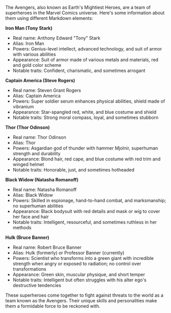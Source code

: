 The Avengers, also known as Earth's Mightiest Heroes, are a team of superheroes in the Marvel Comics universe. Here's some information about them using different Markdown elements:

**Iron Man (Tony Stark)**
- Real name: Anthony Edward "Tony" Stark
- Alias: Iron Man
- Powers: Genius-level intellect, advanced technology, and suit of armor with various abilities
- Appearance: Suit of armor made of various metals and materials, red and gold color scheme
- Notable traits: Confident, charismatic, and sometimes arrogant

**Captain America (Steve Rogers)**
- Real name: Steven Grant Rogers
- Alias: Captain America
- Powers: Super soldier serum enhances physical abilities, shield made of vibranium
- Appearance: Star-spangled red, white, and blue costume and shield
- Notable traits: Strong moral compass, loyal, and sometimes stubborn

**Thor (Thor Odinson)**
- Real name: Thor Odinson
- Alias: Thor
- Powers: Asgardian god of thunder with hammer Mjolnir, superhuman strength and durability
- Appearance: Blond hair, red cape, and blue costume with red trim and winged helmet
- Notable traits: Honorable, just, and sometimes hotheaded

**Black Widow (Natasha Romanoff)**
- Real name: Natasha Romanoff
- Alias: Black Widow
- Powers: Skilled in espionage, hand-to-hand combat, and marksmanship; no superhuman abilities
- Appearance: Black bodysuit with red details and mask or wig to cover her face and hair
- Notable traits: Intelligent, resourceful, and sometimes ruthless in her methods

**Hulk (Bruce Banner)**
- Real name: Robert Bruce Banner
- Alias: Hulk (formerly) or Professor Banner (currently)
- Powers: Scientist who transforms into a green giant with incredible strength when angry or exposed to radiation; no control over transformations 
- Appearance: Green skin, muscular physique, and short temper 
- Notable traits: Intelligent but often struggles with his alter ego's destructive tendencies 

These superheroes come together to fight against threats to the world as a team known as the Avengers. Their unique skills and personalities make them a formidable force to be reckoned with.
